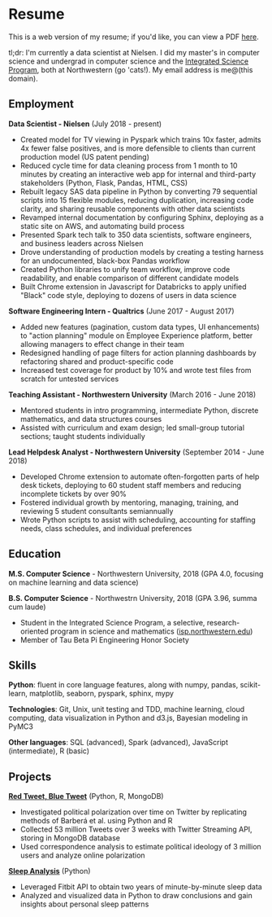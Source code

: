 # Resume
This is a web version of my resume; if you'd like, you can view a PDF [here](https://tusharc.dev/static/resume.pdf).

tl;dr: I'm currently a data scientist at Nielsen. I did my master's in computer science and undergrad in computer science and the [Integrated Science Program](https://www.isp.northwestern.edu/), both at Northwestern (go 'cats!). My email address is me@(this domain).

## Employment
**Data Scientist - Nielsen** (July 2018 - present)
 * Created model for TV viewing in Pyspark which trains 10x faster, admits 4x fewer false positives, and is more defensible to clients than current production model (US patent pending)
 * Reduced cycle time for data cleaning process from 1 month to 10 minutes by creating an interactive web app for internal and third-party stakeholders (Python, Flask, Pandas, HTML, CSS)
 * Rebuilt legacy SAS data pipeline in Python by converting 79 sequential scripts into 15 flexible modules, reducing duplication, increasing code clarity, and sharing reusable components with other data scientists
 * Revamped internal documentation by configuring Sphinx, deploying as a static site on AWS, and automating build process
 * Presented Spark tech talk to 350 data scientists, software engineers, and business leaders across Nielsen 
 * Drove understanding of production models by creating a testing harness for an undocumented, black-box Pandas workflow
 * Created Python libraries to unify team workflow, improve code readability, and enable comparison of different candidate models
 * Built Chrome extension in Javascript for Databricks to apply unified "Black" code style, deploying to dozens of users in data science

**Software Engineering Intern - Qualtrics** (June 2017 - August 2017)
 * Added new features (pagination, custom data types, UI enhancements) to "action planning" module on Employee Experience platform, better allowing managers to effect change in their team
 * Redesigned handling of page filters for action planning dashboards by refactoring shared and product-specific code
 * Increased test coverage for product by 10% and wrote test files from scratch for untested services

**Teaching Assistant - Northwestern University** (March 2016 - June 2018)
 * Mentored students in intro programming, intermediate Python, discrete mathematics, and data structures courses
 * Assisted with curriculum and exam design; led small-group tutorial sections; taught students individually

**Lead Helpdesk Analyst - Northwestern University**	(September 2014 - June 2018)
 * Developed Chrome extension to automate often-forgotten parts of help desk tickets, deploying to 60 student staff members and reducing incomplete tickets by over 90%
 * Fostered individual growth by mentoring, managing, training, and reviewing 5 student consultants semiannually
 * Wrote Python scripts to assist with scheduling, accounting for staffing needs, class schedules, and individual preferences

## Education
**M.S. Computer Science** - Northwestern University, 2018 (GPA 4.0, focusing on machine learning and data science)

**B.S. Computer Science** - Northwestrn University, 2018 (GPA 3.96, summa cum laude)
 * Student in the Integrated Science Program, a selective, research-oriented program in science and mathematics ([isp.northwestern.edu](https://www.isp.northwestern.edu/))
 * Member of Tau Beta Pi Engineering Honor Society

## Skills
**Python**: fluent in core language features, along with numpy, pandas, scikit-learn, matplotlib, seaborn, pyspark, sphinx, mypy

**Technologies**: Git, Unix, unit testing and TDD, machine learning, cloud computing, data visualization in Python and d3.js, Bayesian modeling in PyMC3

**Other languages**: SQL (advanced), Spark (advanced), JavaScript (intermediate), R (basic)

## Projects
**[Red Tweet, Blue Tweet](https://github.com/tuchandra/red-tweet-blue-tweet)** (Python, R, MongoDB)
 * Investigated political polarization over time on Twitter by replicating methods of Barberá et al. using Python and R 
 * Collected 53 million Tweets over 3 weeks with Twitter Streaming API, storing in MongoDB database
 * Used correspondence analysis to estimate political ideology of 3 million users and analyze online polarization

**[Sleep Analysis](https://github.com/tuchandra/sleep-analysis)** (Python)
 * Leveraged Fitbit API to obtain two years of minute-by-minute sleep data
 * Analyzed and visualized data in Python to draw conclusions and gain insights about personal sleep patterns


